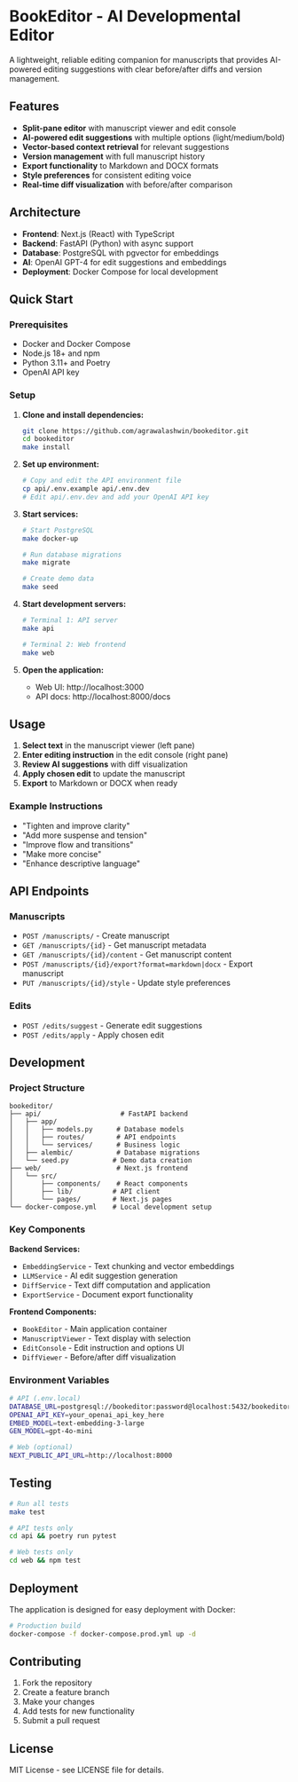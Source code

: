 # BookEditor - AI Developmental Editor

A lightweight, reliable editing companion for manuscripts that provides AI-powered editing suggestions with clear before/after diffs and version management.

## Features

- **Split-pane editor** with manuscript viewer and edit console
- **AI-powered edit suggestions** with multiple options (light/medium/bold)
- **Vector-based context retrieval** for relevant suggestions
- **Version management** with full manuscript history
- **Export functionality** to Markdown and DOCX formats
- **Style preferences** for consistent editing voice
- **Real-time diff visualization** with before/after comparison

## Architecture

- **Frontend**: Next.js (React) with TypeScript
- **Backend**: FastAPI (Python) with async support
- **Database**: PostgreSQL with pgvector for embeddings
- **AI**: OpenAI GPT-4 for edit suggestions and embeddings
- **Deployment**: Docker Compose for local development

## Quick Start

### Prerequisites

- Docker and Docker Compose
- Node.js 18+ and npm
- Python 3.11+ and Poetry
- OpenAI API key

### Setup

1. **Clone and install dependencies:**

   ```bash
   git clone https://github.com/agrawalashwin/bookeditor.git
   cd bookeditor
   make install
   ```

2. **Set up environment:**
   ```bash
   # Copy and edit the API environment file
   cp api/.env.example api/.env.dev
   # Edit api/.env.dev and add your OpenAI API key
   ```

3. **Start services:**
   ```bash
   # Start PostgreSQL
   make docker-up

   # Run database migrations
   make migrate

   # Create demo data
   make seed
   ```

4. **Start development servers:**
   ```bash
   # Terminal 1: API server
   make api

   # Terminal 2: Web frontend
   make web
   ```

5. **Open the application:**
   - Web UI: http://localhost:3000
   - API docs: http://localhost:8000/docs

## Usage

1. **Select text** in the manuscript viewer (left pane)
2. **Enter editing instruction** in the edit console (right pane)
3. **Review AI suggestions** with diff visualization
4. **Apply chosen edit** to update the manuscript
5. **Export** to Markdown or DOCX when ready

### Example Instructions

- "Tighten and improve clarity"
- "Add more suspense and tension"
- "Improve flow and transitions"
- "Make more concise"
- "Enhance descriptive language"

## API Endpoints

### Manuscripts
- `POST /manuscripts/` - Create manuscript
- `GET /manuscripts/{id}` - Get manuscript metadata
- `GET /manuscripts/{id}/content` - Get manuscript content
- `POST /manuscripts/{id}/export?format=markdown|docx` - Export manuscript
- `PUT /manuscripts/{id}/style` - Update style preferences

### Edits
- `POST /edits/suggest` - Generate edit suggestions
- `POST /edits/apply` - Apply chosen edit

## Development

### Project Structure
```
bookeditor/
├── api/                    # FastAPI backend
│   ├── app/
│   │   ├── models.py      # Database models
│   │   ├── routes/        # API endpoints
│   │   └── services/      # Business logic
│   ├── alembic/           # Database migrations
│   └── seed.py           # Demo data creation
├── web/                   # Next.js frontend
│   └── src/
│       ├── components/    # React components
│       ├── lib/          # API client
│       └── pages/        # Next.js pages
└── docker-compose.yml    # Local development setup
```

### Key Components

**Backend Services:**
- `EmbeddingService` - Text chunking and vector embeddings
- `LLMService` - AI edit suggestion generation
- `DiffService` - Text diff computation and application
- `ExportService` - Document export functionality

**Frontend Components:**
- `BookEditor` - Main application container
- `ManuscriptViewer` - Text display with selection
- `EditConsole` - Edit instruction and options UI
- `DiffViewer` - Before/after diff visualization

### Environment Variables

```bash
# API (.env.local)
DATABASE_URL=postgresql://bookeditor:password@localhost:5432/bookeditor
OPENAI_API_KEY=your_openai_api_key_here
EMBED_MODEL=text-embedding-3-large
GEN_MODEL=gpt-4o-mini

# Web (optional)
NEXT_PUBLIC_API_URL=http://localhost:8000
```

## Testing

```bash
# Run all tests
make test

# API tests only
cd api && poetry run pytest

# Web tests only
cd web && npm test
```

## Deployment

The application is designed for easy deployment with Docker:

```bash
# Production build
docker-compose -f docker-compose.prod.yml up -d
```

## Contributing

1. Fork the repository
2. Create a feature branch
3. Make your changes
4. Add tests for new functionality
5. Submit a pull request

## License

MIT License - see LICENSE file for details.
